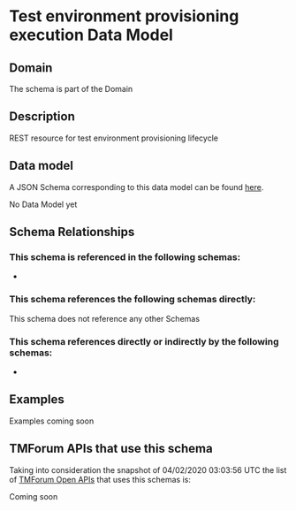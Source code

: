 # Test environment provisioning execution Data Model

## Domain

The  schema is part of the  Domain

## Description

REST resource for test environment provisioning lifecycle

## Data model

A JSON Schema corresponding to this data model can be found
[here](https://github.com/tmforum-rand/schemas/blob/candidates/Common/TestEnvironmentProvisioningExecution.schema.json).

No Data Model yet

## Schema Relationships

### This schema is referenced in the following schemas:

-

### This schema references the following schemas directly:

This schema does not reference any other Schemas

### This schema references directly or indirectly by the following schemas:

-



## Examples

Examples coming soon

## TMForum APIs that use this schema

Taking into consideration the snapshot of 04/02/2020 03:03:56 UTC the list of [TMForum Open APIs](https://www.tmforum.org/open-apis/) that uses this schemas is:

Coming soon
